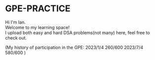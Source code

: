 # GPE-PRACTICE
Hi I'm Ian.  
Welcome to my learning space!  
I upload both easy and hard DSA problems(not many) here, feel free to check out.  

(My history of participation in the GPE: 
 2023/1/4 260/600
 2023/7/4 580/600
)
